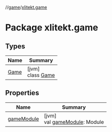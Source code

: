 //[game](../../index.md)/[xlitekt.game](index.md)

# Package xlitekt.game

## Types

| Name | Summary |
|---|---|
| [Game](-game/index.md) | [jvm]<br>class [Game](-game/index.md) |

## Properties

| Name | Summary |
|---|---|
| [gameModule](game-module.md) | [jvm]<br>val [gameModule](game-module.md): Module |
